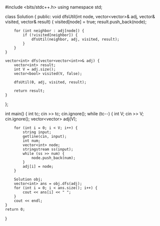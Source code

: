 #include <bits/stdc++.h>
using namespace std;

class Solution {
  public:
    void dfsUtil(int node, vector<vector<int>>& adj, vector<bool>& visited, vector<int>& result) {
        visited[node] = true;
        result.push_back(node);
        
        for (int neighbor : adj[node]) {
            if (!visited[neighbor]) {
                dfsUtil(neighbor, adj, visited, result);
            }
        }
    }
    
    vector<int> dfs(vector<vector<int>>& adj) {
        vector<int> result;
        int V = adj.size();
        vector<bool> visited(V, false);
        
        dfsUtil(0, adj, visited, result);
        
        return result;
    }
};

int main() {
    int tc;
    cin >> tc;
    cin.ignore();
    while (tc--) {
        int V;
        cin >> V;
        cin.ignore();
        vector<vector<int>> adj(V);

        for (int i = 0; i < V; i++) {
            string input;
            getline(cin, input);
            int num;
            vector<int> node;
            stringstream ss(input);
            while (ss >> num) {
                node.push_back(num);
            }
            adj[i] = node;
        }

        Solution obj;
        vector<int> ans = obj.dfs(adj);
        for (int i = 0; i < ans.size(); i++) {
            cout << ans[i] << " ";
        }
        cout << endl;
    }
    return 0;
}
